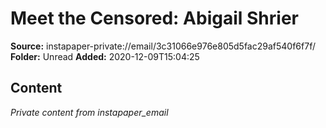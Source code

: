 # Meet the Censored: Abigail Shrier

**Source:** instapaper-private://email/3c31066e976e805d5fac29af540f6f7f/
**Folder:** Unread
**Added:** 2020-12-09T15:04:25




## Content
*Private content from instapaper_email*
